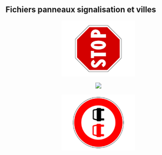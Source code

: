 ## Fichiers panneaux signalisation et villes

<p align="center"> 
  <img src="./stop.png" width="200"> 
<p/>

<p align="center"> 
  <img src="./sens interdit" width="200"> 
<p/>

<p align="center"> 
  <img src="./depassement.png" width="200"> 
<p/>

